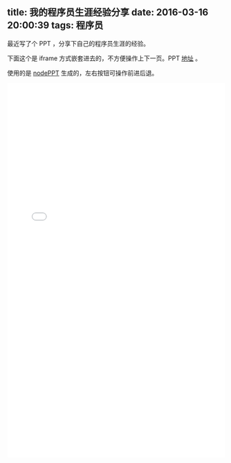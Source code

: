 title: 我的程序员生涯经验分享
date: 2016-03-16 20:00:39
tags: 程序员
---

最近写了个 PPT ，分享下自己的程序员生涯的经验。

<style type="text/css" media="screen">
  .my_ppt_frame {
    width: 100%;
    height: 500px;
    /*width: 50vmin;*/
    height: 90vmin;
  }
</style>

下面这个是 iframe 方式嵌套进去的，不方便操作上下一页。PPT [地址](/ppt/experience/index.htm) 。

使用的是 [nodePPT](https://github.com/ksky521/nodePPT) 生成的，左右按钮可操作前进后退。

<iframe src="/ppt/experience/index.htm" frameborder="0" class="my_ppt_frame"></iframe>

